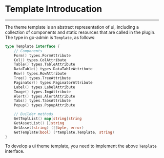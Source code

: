 # Template Introducation
---

The theme template is an abstract representation of ui, including a collection of components and static resources that are called in the plugin. The type in go-admin is ```Template```, as follows:

```go
type Template interface {
	// Components
	Form() types.FormAttribute
	Col() types.ColAttribute
	Table() types.TableAttribute
	DataTable() types.DataTableAttribute
	Row() types.RowAttribute
	Tree() types.TreeAttribute
	Paginator() types.PaginatorAttribute
	Label() types.LabelAttribute
	Image() types.ImgAttribute
	Alert() types.AlertAttribute
	Tabs() types.TabsAttribute
	Popup() types.PopupAttribute

	// Builder methods
	GetTmplList() map[string]string
	GetAssetList() []string
	GetAsset(string) ([]byte, error)
	GetTemplate(bool) (*template.Template, string)
}
```

To develop a ui theme template, you need to implement the above ```Template``` interface.
